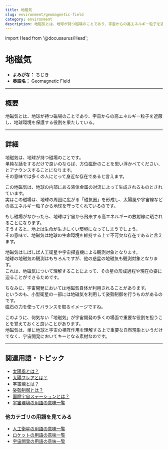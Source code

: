 ```yaml
---
title: 地磁気
slug: environment/geomagnetic-field
category: environment
description: 地磁気とは、地球が持つ磁場のことであり、宇宙からの高エネルギー粒子を遮蔽し、地球環境を保護する役割を果たしている。
---
```


import Head from '@docusaurus/Head';

<Head>
  <script type="application/ld+json">
    {`{
      "@context": "https://schema.org",
      "@type": "DefinedTerm",
      "name": "地磁気",
      "inDefinedTermSet": "https://www.space-portal.org",
      "termCode": "environment/geomagnetic-field",
      "description": "地磁気とは、地球が持つ磁場のことであり、宇宙からの高エネルギー粒子を遮蔽し、地球環境を保護する役割を果たしている。",
      "url": "https://www.space-portal.org/docs/environment/geomagnetic-field"
    }`}
  </script>
</Head>

# 地磁気

- **よみがな：** ちじき  
- **英語名：** Geomagnetic Field  

---

## 概要

地磁気とは、地球が持つ磁場のことであり、宇宙からの高エネルギー粒子を遮蔽し、地球環境を保護する役割を果たしている。

---

## 詳細

地磁気は、地球が持つ磁場のことです。  
単純な話をするだけで良いのならば、方位磁針のことを思い浮かべてください、とアナウンスすることになります。  
その意味では多くの人にとって身近な存在であると言えます。  

この地磁気は、地球の内部にある液体金属の対流によって生成されるものとされています。  
実はこの磁場は、地球の周囲に広がる「磁気圏」を形成し、太陽風や宇宙線などの高エネルギー粒子から地球を守ってくれているのです。  

もし磁場がなかったら、地球は宇宙から飛来する高エネルギーの放射線に晒されることになります。  
そうすると、地上は生命が生きにくい環境になってしまうでしょう。  
その意味で、地磁気は地球の生命環境を維持する上で不可欠な存在であると言えます。  

地磁気はしばしば人工衛星や宇宙探査機による観測対象となります。  
地球の地磁気の観測はもちろんですが、他の惑星の地磁気も観測対象となります。  
これは、地磁気について理解することによって、その星の形成過程や現在の姿に迫ることができるためです。  

ちなみに、宇宙開発においては地磁気自体が利用されることがあります。  
というのも、小型衛星の一部には地磁気を利用して姿勢制御を行うものがあるのです。  
磁石の力を使ってバランスを取るイメージですね。  

このように、何気ない「地磁気」が宇宙開発の多くの場面で重要な役割を担うことを覚えておくと良いことがあります。  
地磁気は、単に地球と宇宙の相互作用を理解する上で重要な自然現象というだけでなく、宇宙開発においてキーとなる素材なのです。  

---

## 関連用語・トピック

- [太陽風とは？](/docs/environment/solar-wind)
- [太陽フレアとは？](/docs/environment/solar-flare)
- [宇宙線とは？](/docs/environment/cosmic-rays)
- [姿勢制御とは？](/docs/control/technology/attitude-control)
- [国際宇宙ステーションとは？](/docs/satellite/index/iss)
- [宇宙環境の用語の意味一覧](/docs/category/environment)

### 他カテゴリの用語を見てみる
- [人工衛星の用語の意味一覧](/docs/category/satellite)
- [ロケットの用語の意味一覧](/docs/category/rocket)
- [宇宙開発の用語の意味一覧](/docs/category/glossary)
